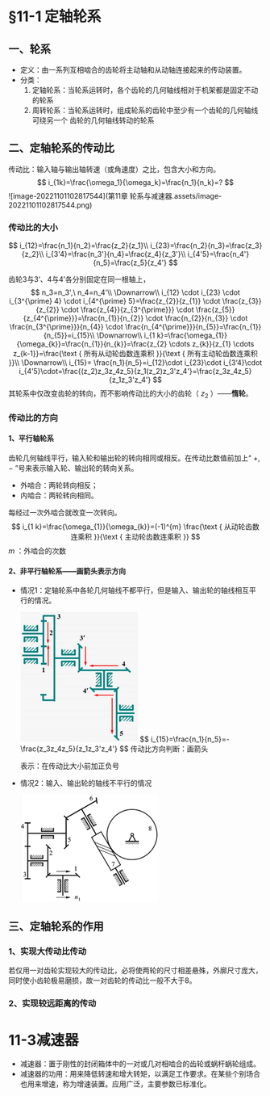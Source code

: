 # §11-1 定轴轮系

## 一、轮系

* 定义：由一系列互相啮合的齿轮将主动轴和从动轴连接起来的传动装置。
* 分类：
  1. 定轴轮系：当轮系运转时，各个齿轮的几何轴线相对于机架都是固定不动的轮系
  2. 周转轮系：当轮系运转时，组成轮系的齿轮中至少有一个齿轮的几何轴线可绕另一个
     齿轮的几何轴线转动的轮系

## 二、定轴轮系的传动比

传动比：输入轴与输出轴转速（或角速度）之比，包含大小和方向。
$$
i_{1k}=\frac{\omega_1}{\omega_k}=\frac{n_1}{n_k}=?
$$
![image-20221101102817544](第11章 轮系与减速器.assets/image-20221101102817544.png)

### 传动比的大小

$$
i_{12}=\frac{n_1}{n_2}=\frac{z_2}{z_1}\\
i_{23}=\frac{n_2}{n_3}=\frac{z_3}{z_2}\\
i_{3'4}=\frac{n_3'}{n_4}=\frac{z_4}{z_3'}\\
i_{4'5}=\frac{n_4'}{n_5}=\frac{z_5}{z_4'}
$$

齿轮3与3‘、4与4’各分别固定在同一根轴上，
$$
n_3=n_3',\ n_4=n_4'\\
\Downarrow\\
i_{12} \cdot i_{23} \cdot i_{3^{\prime} 4} \cdot i_{4^{\prime} 5}=\frac{z_{2}}{z_{1}} \cdot \frac{z_{3}}{z_{2}} \cdot \frac{z_{4}}{z_{3^{\prime}}} \cdot \frac{z_{5}}{z_{4^{\prime}}}=\frac{n_{1}}{n_{2}} \cdot \frac{n_{2}}{n_{3}} \cdot \frac{n_{3^{\prime}}}{n_{4}} \cdot \frac{n_{4^{\prime}}}{n_{5}}=\frac{n_{1}}{n_{5}}=i_{15}\\
\Downarrow\\
i_{1 k}=\frac{\omega_{1}}{\omega_{k}}=\frac{n_{1}}{n_{k}}=\frac{z_{2} \cdots z_{k}}{z_{1} \cdots z_{k-1}}=\frac{\text { 所有从动轮齿数连乘积 }}{\text { 所有主动轮齿数连乘积 }}\\
\Downarrow\\
i_{15}= \frac{n_1}{n_5}=i_{12}\cdot i_{23}\cdot i_{3‘4}\cdot i_{4’5}\cdot=\frac{(z_2)z_3z_4z_5}{z_1(z_2)z_3'z_4'}=\frac{z_3z_4z_5}{z_1z_3'z_4'}
$$
其轮系中仅改变齿轮的转向，而不影响传动比的大小的齿轮（ $z_2$ ）——**惰轮**。

### 传动比的方向

#### 1、平行轴轮系

齿轮几何轴线平行，输入轮和输出轮的转向相同或相反。在传动比数值前加上“ $+,-$ ”号来表示输入轮、输出轮的转向关系。

* 外啮合：两轮转向相反；
* 内啮合：两轮转向相同。

每经过一次外啮合就改变一次转向。
$$
i_{1 k}=\frac{\omega_{1}}{\omega_{k}}=(-1)^{m} \frac{\text { 从动轮齿数连乘积 }}{\text { 主动轮齿数连乘积 }}
$$
$m$ ：外啮合的次数

#### 2、非平行轴轮系——画箭头表示方向

* 情况1：定轴轮系中各轮几何轴线不都平行，但是输入、输出轮的轴线相互平行的情况。

  <img src="第11章 轮系与减速器.assets/image-20221101104957662.png" alt="image-20221101104957662" style="zoom:50%;" />
  $$
  i_{15}=\frac{n_1}{n_5}=-\frac{z_3z_4z_5}{z_1z_3'z_4'}
  $$
  传动比方向判断：画箭头

  表示：在传动比大小前加正负号

* 情况2：输入、输出轮的轴线不平行的情况

  <img src="第11章 轮系与减速器.assets/image-20221101110216671.png" alt="image-20221101110216671" style="zoom:50%;" />

## 三、定轴轮系的作用

### 1、实现大传动比传动

若仅用一对齿轮实现较大的传动比，必将使两轮的尺寸相差悬殊，外廓尺寸庞大，同时使小齿轮极易磨损，故一对齿轮的传动比一般不大于8。

### 2、实现较远距离的传动



# 11-3减速器

* 减速器：置于刚性的封闭箱体中的一对或几对相啮合的齿轮或蜗杆蜗轮组成。
* 减速器的功用：用来降低转速和增大转矩，以满足工作要求。在某些个别场合也用来增速，称为增速装置。应用广泛，主要参数已标准化。